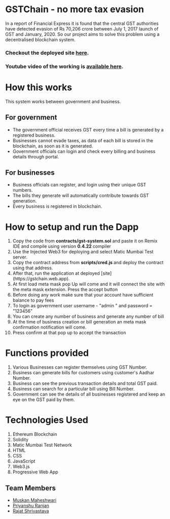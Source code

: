 # GSTChain - no more tax evasion

In a report of Financial Express it is found that the central GST authorities have detected evasion of Rs 70,206 crore between July 1, 2017 launch of GST and January, 2020. So our project aims to solve this problem using a decentralised blockchain system.

### Checkout the deployed site [here](https://gstchain.web.app/).

### Youtube video of the working is [available here](https://youtu.be/WkeIelvqu0A).

# How this works
This system works between government and business.
## For government
- The government official receives GST every time a bill is generated by a registered business.
- Businesses cannot evade taxes, as data of each bill is stored in the blockchain, as soon as it is generated.
- Government officials can login and check every billing and business details through portal.
## For businesses
- Business officials can register, and login using their unique GST numbers.
- The bills they generate will automatically contribute towards GST generation.
- Every business is registered in blockchain.

# How to setup and run the Dapp
<ol>
<li> Copy the code from <b>contracts/gst-system.sol</b> and paste it on Remix IDE and compile using version <b> 0.4.22 </b> compiler</li>
<li> Use the Injected Web3 for deploying and select Matic Mumbai Test server.</li>
<li> Copy the contract address from <b> scripts/cred.js </b> and deploy the contract using that address. </li>
<li> After that, run the application at deployed [site](https://gstchain.web.app).</li>
<li> At first load meta mask pop Up will come and it will connect the site with the meta mask extension. Press the accept button </li>
<li> Before doing any work make sure that your account have sufficient balance to pay fees </li>
<li> To login as government user username - "admin " and password = "123456"</li>
 <li> You can create any number of business and generate any number of bill </li>
 <li> At the time of business creation or bill generation an meta mask confirmation notification will come. </li>
 <li> Press confirm at that pop up to accept the transaction </li>
 
</ol>



# Functions provided
1. Various Businesses can register themselves using GST Number.
2. Business can generate bills for customers using customer's Aadhar Number.
3. Business can see the previous transaction details and total GST paid.
4. Business can search for a particular bill using Bill Number.
5. Government can see the details of all businesses registered and keep an eye on the GST paid by them.

# Technologies Used
<ol>
<li> Ethereum Blockchain
<li> Solidity
<li> Matic Mumbai Test Network
<li> HTML
 <li> CSS
 <li> JavaScript
 <li> Web3.js
 <li> Progressive Web App
 </ol>

## Team Members
- [Muskan Maheshwari](https://github.com/Muskan02)
- [Priyanshu Ranjan](https://github.com/ranjanistic)
- [Rajat Shrivastava](https://github.com/rajathandsom)
